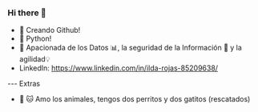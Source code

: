 ### Hi there 👋

- 🌱 Creando Github!
- 🐍 Python!
- 🚀 Apacionada de los Datos 📊, la seguridad de la Información 🔐 y la agilidad💡
- LinkedIn: https://www.linkedin.com/in/ilda-rojas-85209638/

--- Extras
- 🐶 🐱 Amo los animales, tengos dos perritos y dos gatitos (rescatados) 

  

<!--
**ildacec/ildacec** is a ✨ _special_ ✨ repository because its `README.md` (this file) appears on your GitHub profile.

Here are some ideas to get you started:

- 🔭 I’m currently working on ...
- 🌱 I’m currently learning ...
- 👯 I’m looking to collaborate on ...
- 🤔 I’m looking for help with ...
- 💬 Ask me about ...
- 📫 How to reach me: ...
- 😄 Pronouns: ...
- ⚡ Fun fact: ...
-->

